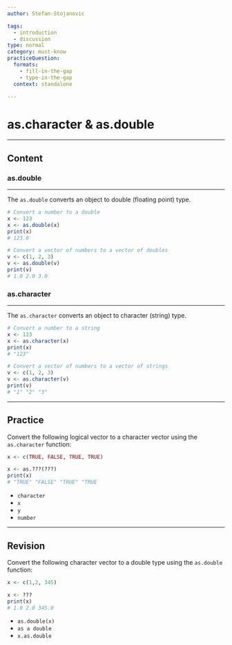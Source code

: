 ```yaml
---
author: Stefan-Stojanovic

tags:
  - introduction
  - discussion
type: normal
category: must-know
practiceQuestion:
  formats:
    - fill-in-the-gap
    - type-in-the-gap
  context: standalone

---
```


# as.character & as.double

---

## Content


### as.double
---

The `as.double` converts an object to double (floating point) type.
```r
# Convert a number to a double
x <- 123
x <- as.double(x)
print(x)  
# 123.0

# Convert a vector of numbers to a vector of doubles
v <- c(1, 2, 3)
v <- as.double(v)
print(v)  
# 1.0 2.0 3.0
```


### as.character
---

The `as.character` converts an object to character (string) type.

```r
# Convert a number to a string
x <- 123
x <- as.character(x)
print(x)  
# "123"

# Convert a vector of numbers to a vector of strings
v <- c(1, 2, 3)
v <- as.character(v)
print(v)  
# "1" "2" "3"
```


---
## Practice

Convert the following logical vector to a character vector using the `as.character` function:

```r
x <- c(TRUE, FALSE, TRUE, TRUE)

x <- as.???(???)
print(x) 
# "TRUE" "FALSE" "TRUE" "TRUE
```

- `character`
- `x`
- `y`
- `number`

---
## Revision

Convert the following character vector to a double type using the `as.double` function:

```r
x <- c(1,2, 345)

x <- ???
print(x) 
# 1.0 2.0 345.0
```

- `as.double(x)`
- `as a double`
- `x.as.double`
